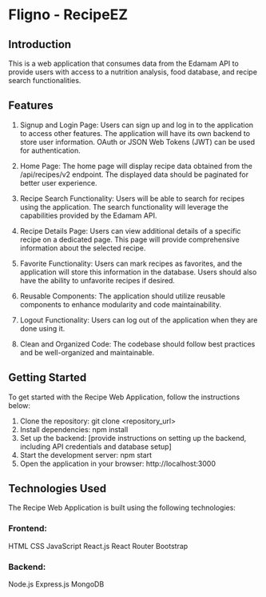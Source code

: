 # Fligno - RecipeEZ

## Introduction

This is a web application that consumes data from the Edamam API to provide users 
with access to a nutrition analysis, food database, and recipe search functionalities.

## Features

1. Signup and Login Page: Users can sign up and log in to the application to access other features. The application will have its own backend to store user information. OAuth or JSON Web Tokens (JWT) can be used for authentication.

2. Home Page: The home page will display recipe data obtained from the /api/recipes/v2 endpoint. The displayed data should be paginated for better user experience.

3. Recipe Search Functionality: Users will be able to search for recipes using the application. The search functionality will leverage the capabilities provided by the Edamam API.

4. Recipe Details Page: Users can view additional details of a specific recipe on a dedicated page. This page will provide comprehensive information about the selected recipe.

5. Favorite Functionality: Users can mark recipes as favorites, and the application will store this information in the database. Users should also have the ability to unfavorite recipes if desired.

6. Reusable Components: The application should utilize reusable components to enhance modularity and code maintainability.

7. Logout Functionality: Users can log out of the application when they are done using it.

8. Clean and Organized Code: The codebase should follow best practices and be well-organized and maintainable.

## Getting Started

To get started with the Recipe Web Application, follow the instructions below:

1. Clone the repository: git clone <repository_url>
2. Install dependencies: npm install
3. Set up the backend: [provide instructions on setting up the backend, including API credentials and database setup]
4. Start the development server: npm start
5. Open the application in your browser: http://localhost:3000

## Technologies Used

The Recipe Web Application is built using the following technologies:

### Frontend:
HTML
CSS
JavaScript
React.js
React Router
Bootstrap

### Backend:
Node.js
Express.js
MongoDB
